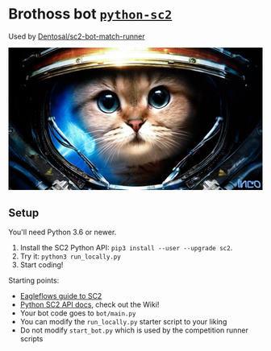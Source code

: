 # Brothoss bot [`python-sc2`](https://github.com/Dentosal/python-sc2)
Used by [Dentosal/sc2-bot-match-runner](https://github.com/Dentosal/sc2-bot-match-runner)

![Brothoss](/brothoss.jpg?raw=true)

## Setup

You'll need Python 3.6 or newer.

1. Install the SC2 Python API: `pip3 install --user --upgrade sc2`.
2. Try it: `python3 run_locally.py`
3. Start coding!

Starting points:

- [Eagleflows guide to SC2](https://gist.github.com/eagleflo/a9f3c306495ecf5e7bc0fb678870b02f)
- [Python SC2 API docs](https://github.com/Dentosal/python-sc2), check out the Wiki!
- Your bot code goes to `bot/main.py`
- You can modify the `run_locally.py` starter script to your liking
- Do not modify `start_bot.py` which is used by the competition runner scripts
